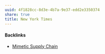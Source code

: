 ```yaml
---
uuid: 4f1828cc-8d3e-4b7a-9e37-edd2e3350374
share: true
title: New York Times
---
```

#### Backlinks

* [Mimetic Supply Chain](/9dd0b1b5-eecb-47c7-8755-0ddd8ec3b5a5)